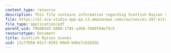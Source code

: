 ```yaml
---
content_type: resource
description: This file contains information regarding Scottish Raison Scones.
file: https://ol-ocw-studio-app-qa.s3.amazonaws.com/courses/es-287-kitchen-chemistry-spring-2009/11c7f65001cf029389e9b96e7c62b55b_MITES_287S09_read06.pdf
file_type: application/pdf
parent_uid: 79b065d3-500d-1f02-a368-fb60f6de75c5
resourcetype: Document
title: Scottish Raison Scones
uid: 11c7f650-01cf-0293-89e9-b96e7c62b55b
---
```

